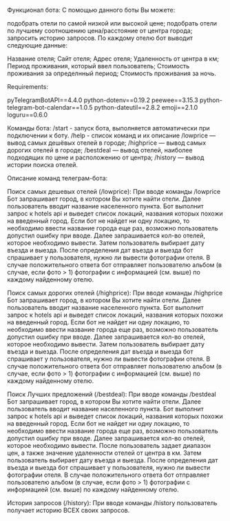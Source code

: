 Функционал бота:
С помощью данного боты Вы можете:

подобрать отели по самой низкой или высокой цене;
подобрать отели по лучшему соотношению цена/расстояние от центра города;
запросить историю запросов.
По каждому отелю бот выводит следующие данные:

Название отеля;
Сайт отеля;
Адрес отеля;
Удаленность от центра в км;
Период проживания, который ввел пользователь;
Стоимость проживания за определнный период;
Стоимость проживания за ночь.

Requirements:

pyTelegramBotAPI==4.4.0
python-dotenv==0.19.2
peewee==3.15.3
python-telegram-bot-calendar==1.0.5
python-dateutil==2.8.2
emoji==2.1.0
loguru==0.6.0

Команды бота:
/start - запуск бота, выполняется автоматически при подключении к боту.
/help - список команд и их описание
/lowprice — вывод самых дешёвых отелей в городе;
/highprice — вывод самых дорогих отелей в городе;
/bestdeal — вывод отелей, наиболее подходящих по цене и расположению от центра;
/history — вывод истории поиска отелей.


Описание команд телеграм-бота:

Поиск самых дешевых отелей (/lowprice):
При вводе команды /lowprice Бот запрашивает город, в котором Вы хотите найти отели.
Далее пользователь вводит название населенного пункта. Бот выполнит запрос к hotels api и выведет список локаций, названия которых похожи на введенный город. Если бот не найдет ни одну локацию, то необходимо ввести название города еще раз, возможно пользователь допустил ошибку при вводе.
Далее запрашивается кол-во отелей, которое необходимо вывести.
Затем пользователь выбирает дату въезда и выезда.
После определения дат въезда и выезда бот спрашивает у пользователя, нужно ли вывести фотографии отеля.
В случае положительного ответа бот отправляет пользователю альбом (в случае, если фото > 1) фотографии с информацией (см. выше) по каждому найденному отелю.

Поиск самых дорогих отелей (/highprice):
При вводе команды /highprice Бот запрашивает город, в котором Вы хотите найти отели.
Далее пользователь вводит название населенного пункта. Бот выполнит запрос к hotels api и выведет список локаций, названия которых похожи на введенный город. Если бот не найдет ни одну локацию, то необходимо ввести название города еще раз, возможно пользователь допустил ошибку при вводе.
Далее запрашивается кол-во отелей, которое необходимо вывести.
Затем пользователь выбирает дату въезда и выезда.
После определения дат въезда и выезда бот спрашивает у пользователя, нужно ли вывести фотографии отеля.
В случае положительного ответа бот отправляет пользователю альбом (в случае, если фото > 1) фотографии с информацией (см. выше) по каждому найденному отелю.

Поиск Лучших предложений (/bestdeal):
При вводе команды /bestdeal Бот запрашивает город, в котором Вы хотите найти отели.
Далее пользователь вводит название населенного пункта. Бот выполнит запрос к hotels api и выведет список локаций, названия которых похожи на введенный город. Если бот не найдет ни одну локацию, то необходимо ввести название города еще раз, возможно пользователь допустил ошибку при вводе.
Далее запрашивается кол-во отелей, которое необходимо вывести.
После пользователь задает диапазон цен, а также значение удаленности отелей от центра в км.
Затем пользователь выбирает дату въезда и выезда.
После определения дат въезда и выезда бот спрашивает у пользователя, нужно ли вывести фотографии отеля.
В случае положительного ответа бот отправляет пользователю альбом (в случае, если фото > 1) фотографии с информацией (см. выше) по каждому найденному отелю.

История запросов (/history):
При вводе команды /history пользователь получает историю ВСЕХ своих запросов.